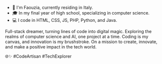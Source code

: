 - 👋 I'm Faouzia, currently residing in Italy.
- 🎓 In my final year of high school, specializing in computer science.
- 💻 I code in HTML, CSS, JS, PHP, Python, and Java.

Full-stack dreamer, turning lines of code into digital magic. Exploring the realms of computer science and AI, one project at a time. Coding is my canvas, and innovation is my brushstroke. On a mission to create, innovate, and make a positive impact in the tech world. 

🌐✨ 
#CodeArtisan #TechExplorer

<!---
faouzia27/faouzia27 is a ✨ special ✨ repository because its `README.md` (this file) appears on your GitHub profile.
You can click the Preview link to take a look at your changes.
--->
